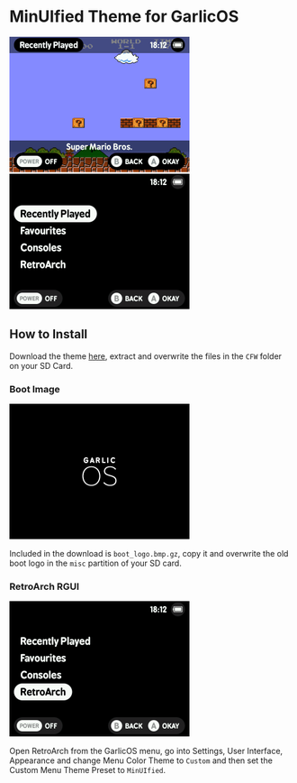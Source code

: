 # MinUIfied Theme for GarlicOS

<img src="screenshot01.gif" width=320 /> <img src="screenshot02.gif" width=320 />

## How to Install
Download the theme [here](https://github.com/JCR64/GarlicOS-MinUIfied/archive/refs/heads/main.zip), extract and overwrite the files in the `CFW` folder on your SD Card. 

### Boot Image

<img src="screenshot03.png" width=320 />

Included in the download is `boot_logo.bmp.gz`, copy it and overwrite the old boot logo in the `misc` partition of your SD card.

### RetroArch RGUI

<img src="screenshot04.gif" width=320 />

Open RetroArch from the GarlicOS menu, go into Settings, User Interface, Appearance and change Menu Color Theme to `Custom` and then set the Custom Menu Theme Preset to `MinUIfied`.
